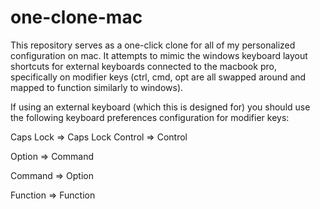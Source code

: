 # one-clone-mac
This repository serves as a one-click clone for all of my personalized configuration on mac. 
It attempts to mimic the windows keyboard layout shortcuts for external keyboards connected to the macbook pro, specifically on modifier keys (ctrl, cmd, opt are all swapped around and mapped to function similarly to windows).

If using an external keyboard (which this is designed for) you should use the following keyboard preferences configuration for modifier keys:

Caps Lock => Caps Lock
Control => Control

Option => Command

Command => Option

Function => Function

